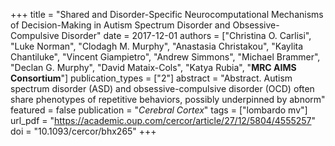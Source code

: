 +++
title = "Shared and Disorder-Specific Neurocomputational Mechanisms of Decision-Making in Autism Spectrum Disorder and Obsessive-Compulsive Disorder"
date = 2017-12-01
authors = ["Christina O. Carlisi", "Luke Norman", "Clodagh M. Murphy", "Anastasia Christakou", "Kaylita Chantiluke", "Vincent Giampietro", "Andrew Simmons", "Michael Brammer", "Declan G. Murphy", "David Mataix-Cols", "Katya Rubia", "**MRC AIMS Consortium**"]
publication_types = ["2"]
abstract = "Abstract.  Autism spectrum disorder (ASD) and obsessive-compulsive disorder (OCD) often share phenotypes of repetitive behaviors, possibly underpinned by abnorm"
featured = false
publication = "*Cerebral Cortex*"
tags = ["lombardo mv"]
url_pdf = "https://academic.oup.com/cercor/article/27/12/5804/4555257"
doi = "10.1093/cercor/bhx265"
+++

